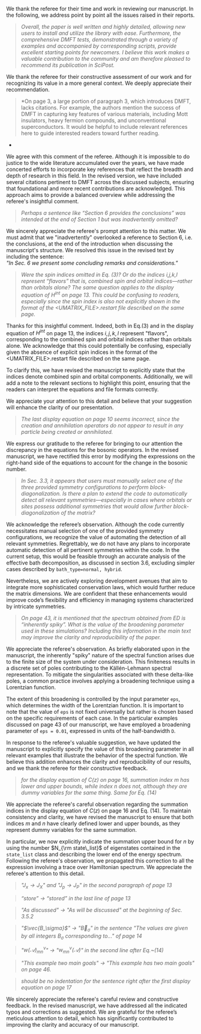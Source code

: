 <!--We make use of MarkDown in this reply to ease integration with Scipost scheme. 


This comment can be used to learn some of the MD syntax:

long line <double space before new line like \\ in Latex> 
new line
 
# chapter ,## section, ### subsection,...

italic:
*text*

bold:
**text**

blockquote:
> text

highlighted:
==text==

inline math:
$latex math$

display math as for latex doc:
$$
latex math
$$ 

OR

\begin{latex environment, i.e. equation}
latex math
\end{latex environment, i.e. equation}

list:
*
*

enumareted list:
1.
2. 

comments:
see this comment itself

-->



We thank the referee for their time and work in reviewing our
manuscript. In the following, we address point by point all the issues raised
in their reports.


<!-- *Exact diagonalization (ED) plays a vital role in the study of quantum impurity problems. In this work, the authors present an ED library and describe its usage in considerable detail. While it builds upon the previous EDIpack library, the manuscript introduces sufficient new developments to warrant a separate publication. Notably, several significant extensions and improvements are included, such as a unified framework for zero- and finite-temperature calculations for a wide range of impurity models; access to the full complex frequency plane; access to the Fock space and the ability to evaluate quantities like reduced density matrices; support for inequivalent impurities; integration with other programming languages and scientific libraries; and compatibility with widely used software suites such as TRIQS and w2dynamics.* -->


> *Overall, the paper is well written and highly detailed, allowing new users to install and utilize the library with ease. Furthermore, the comprehensive DMFT tests, demonstrated through a variety of examples and accompanied by corresponding scripts, provide excellent starting points for newcomers. I believe this work makes a valuable contribution to the community and am therefore pleased to recommend its publication in SciPost.*

We thank the referee for their constructive assessment of our work and for recognizing its value in a more general context. We deeply appreciate their recommendation.  


> *On page 3, a large portion of paragraph 3, which introduces DMFT, lacks citations. For example, the authors mention the success of DMFT in capturing key features of various materials, including Mott insulators, heavy fermion compounds, and unconventional superconductors. It would be helpful to include relevant references here to guide interested readers toward further reading.
*

We agree with this comment of the referee. Although it is impossible to do justice to the wide literature accumulated over the years, we have made concerted efforts to incorporate key references that reflect the breadth and depth of research in this field. In the revised version, we have included several citations pertinent to DMFT across the discussed subjects, ensuring that foundational and more recent contributions are acknowledged. This approach aims to provide a balanced overview while addressing the referee's insightful comment. 


> *Perhaps a sentence like “Section 6 provides the conclusions” was intended at the end of Section 1 but was inadvertently omitted?*

We sincerely appreciate the referee's prompt attention to this matter. We must admit that we "inadvertently" overlooked a reference to Section 6, i.e. the conclusions, at the end of the introduction when discussing the manuscript's structure. We resolved this issue in the revised text by including the sentence:   
*"In Sec. 6 we present some concluding remarks and considerations."*



> *Were the spin indices omitted in Eq. (3)? Or do the indices i,j,k,l represent “flavors” that is, combined spin and orbital indices—rather than orbitals alone? The same question applies to the display equation of $H^{int}$ on page 13. This could be confusing to readers, especially since the spin index is also not explicitly shown in the format of the <UMATRIX\_FILE>.restart file described on the same page.*

Thanks for this insightful comment. Indeed, both in Eq.(3) and in the display equation of $H^{int}$ on page 13, the indices $i, j, k, l$  represent "flavors",  corresponding to the combined spin and orbital indices rather than orbitals alone. We acknowledge that this could potentially be confusing, especially given the absence of explicit spin indices in the format of the <UMATRIX\_FILE>.restart file described on the same page.

To clarify this, we have revised the manuscript to explicitly state that the indices denote combined spin and orbital components. Additionally, we will add a note to the relevant sections to highlight this point, ensuring that the readers can interpret the equations and file formats correctly.

We appreciate your attention to this detail and believe that your suggestion will enhance the clarity of our presentation.



> *The last display equation on page 10 seems incorrect, since the creation and annihilation operators do not appear to result in any particle being created or annihilated.*

We express our gratitude to the referee for bringing to our attention the discrepancy in the equations for the bosonic operators. In the revised manuscript, we have rectified this error by modifying the expressions on the right-hand side of the equations to account for the change in the bosonic number. 




> *In Sec. 3.3, it appears that users must manually select one of the three provided symmetry configurations to perform block-diagonalization. Is there a plan to extend the code to automatically detect all relevant symmetries—especially in cases where orbitals or sites possess additional symmetries that would allow further block-diagonalization of the matrix?*

We acknowledge the referee’s observation. Although the code currently necessitates manual selection of one of the provided symmetry configurations, we recognize the value of automating the detection of all relevant symmetries. Regrettably, we do not have any plans to incorporate automatic detection of all pertinent symmetries within the code. In the current setup, this would be feasible through an accurate analysis of the effective bath decomposition, as discussed in section 3.6, excluding simpler cases described by `bath_type=normal, hybrid`.

Nevertheless, we are actively exploring development avenues that aim to integrate more sophisticated conservation laws, which would further reduce the matrix dimensions. We are confident that these enhancements would improve code’s flexibility and efficiency in managing systems characterized by intricate symmetries.






> *On page 43, it is mentioned that the spectrum obtained from ED is “inherently spiky”. What is the value of the broadening parameter used in these simulations? Including this information in the main text may improve the clarity and reproducibility of the paper.*

We appreciate the referee's  observation. As briefly elaborated upon in the manuscript, the inherently "spiky" nature of the spectral function arises due to the finite size of the system under consideration. This finiteness results in a discrete set of poles contributing to the Källén-Lehmann spectral representation. To mitigate the singularities associated with these delta-like poles, a common practice involves applying a broadening technique using a Lorentzian function.

The extent of this broadening is controlled by the input parameter `eps`, which determines the width of the Lorentzian function. It is important to note that the value of `eps` is not fixed universally but rather is chosen based on the specific requirements of each case. In the particular examples discussed on page 43 of our manuscript, we have employed a broadening parameter of `eps = 0.01`, expressed in units of the half-bandwidth `D`.

In response to the referee's valuable suggestion, we have updated the manuscript to explicitly specify the value of this broadening parameter in all relevant examples that illustrate the behavior of the spectral function. We believe this addition enhances the clarity and reproducibility of our results, and we thank the referee for their constructive feedback.

> *for the display equation of $C(z)$ on page 16, summation index $m$ has lower and upper bounds, while index $n$ does not, although they are dummy variables for the same thing. Same for Eq. (14)*

We appreciate the referee's careful observation regarding the summation indices in the display equation of $C(z)$ on page 16 and Eq. (14). To maintain consistency and clarity, we have revised the manuscript to ensure that both indices $m$ and $n$ have clearly defined lower and upper bounds, as they represent dummy variables for the same summation. 

In particular, we now explicitly indicate the summation upper bound for $n$ by using the number $N_{\rm state\_list}$ of eigenstates contained in the `state_list` class and describing the lower end of the energy spectrum.   
Following the referee's observation, we propagated this correction to all the expression involving a trace over Hamiltonian spectrum. We appreciate the referee's attention to this detail.



> *"$J_x \rightarrow J_X$" and "$J_p \rightarrow J_P$" in the second paragraph of page 13*

> *“store” $\rightarrow$  “stored” in the last line of page 13*

> *"As discussed" $\rightarrow$ "As will be discussed" at the beginning of Sec. 3.5.2*

> *"$\vec{B_\sigma}$" $\rightarrow$ "$\vec{B}_\sigma$" in the sentence "The values are given by all integers $B_\sigma$ corresponding to..." of page 14*

> *"$w(\mathcal{A})_{mn}^\nu$" $\rightarrow$ "$w_{mn}^\nu(\mathcal{A})$" in the second line after Eq.~(14)*

> *"This example two main goals" $\rightarrow$ "This example has two main goals" on page 46.* 

> *should be no indentation for the sentence right after the first display equation on page 17*
>

We sincerely appreciate the referee's careful review and constructive feedback. In the revised manuscript, we have addressed all the indicated typos and corrections as suggested. We are grateful for the referee’s meticulous attention to detail, which has significantly contributed to improving the clarity and accuracy of our manuscript.

